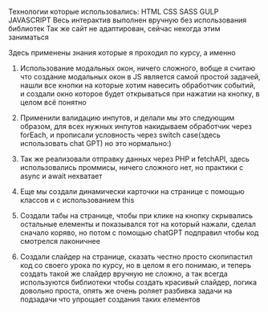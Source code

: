 Технологии которые использовались:
HTML CSS SASS GULP JAVASCRIPT
Весь интерактив выполнен вручную без использования библиотек
Так же сайт не адаптирован, сейчас некогда этим заниматься

Здесь применены знания которые я проходил по курсу, а именно

1) Использование модальных окон, ничего сложного, вобще я считаю что создание модальных окон в JS является самой простой задачей, нашли все кнопки на которые
хотим навесить обработчик событий, и создали окно которое будет открываться при нажатии на кнопку, в целом всё понятно

2) Применили валидацию инпутов, и делали мы это следующим образом, для всех нужных инпутов накидываем обработчик через forEach, и прописали условность через switch case(здесь использовать chat GPT) но это нормально:)

3) Так же реализовали отправку данных через PHP и fetchAPI, здесь использовались проммисы, ничего сложного нет, но практики с async и await нехватает

4) Еще мы создали динамически карточки на странице с помощью классов и с использованием this

5) Создали табы на странице, чтобы при клике на кнопку скрывались остальные елементы и показывался тот на который нажали, сделал сначало
коряво, но потом с помощью chatGPT подправил чтобы код смотрелся лаконичнее

6) Создали слайдер на странице, сказать честно просто скопипастил код со своего урока по курсу, но в целом я его понимаю, и теперь создать такой же слайдер вручную не сложно, а так
всегда используются библиотеки чтобы создать красивый слайдер, логика довольно проста, опять же очень роляет разбивка задачи на подзадачи что упрощает создания таких елементов
